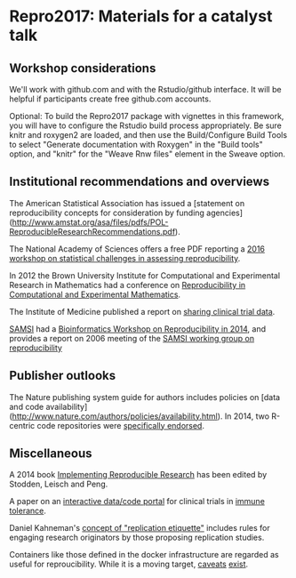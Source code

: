 # Repro2017: Materials for a catalyst talk

## Workshop considerations

We'll work with github.com and with the Rstudio/github interface.  It will be helpful if participants create free github.com accounts.

Optional: To build the Repro2017 package with vignettes in this framework,
you will have to configure the Rstudio build process appropriately.  Be sure knitr and roxygen2 are loaded, and then use the Build/Configure Build Tools to select "Generate documentation with Roxygen" in the "Build tools" option, and "knitr" for the "Weave Rnw files" element in the Sweave option. 

## Institutional recommendations and overviews

The American Statistical Association has issued a [statement on reproducibility concepts for consideration by funding agencies] (http://www.amstat.org/asa/files/pdfs/POL-ReproducibleResearchRecommendations.pdf).

The National Academy of Sciences offers a free PDF reporting a [2016 workshop on statistical challenges in assessing reproducibility](https://www.nap.edu/catalog/21915/statistical-challenges-in-assessing-and-fostering-the-reproducibility-of-scientific-results).

In 2012 the Brown University Institute for Computational and Experimental Research in Mathematics had a conference on [Reproducibility in Computational and Experimental Mathematics](https://icerm.brown.edu/tw12-5-rcem/). 

The Institute of Medicine published a report on [sharing clinical trial data](https://www.nap.edu/catalog/18998/sharing-clinical-trial-data-maximizing-benefits-minimizing-risk).

[SAMSI](https://www.samsi.info/) had a [Bioinformatics Workshop on Reproducibility in 2014](https://www.samsi.info/programs-and-activities/research-workshops/2014-15-bioinformatics-opening-workshop-september-8-12-2014/), and provides a report on 2006 meeting of the [SAMSI working group on reproducibility](https://www.samsi.info/wp-content/uploads/2010/09/MultRep-Final-Report.pdf)

## Publisher outlooks

The Nature publishing system guide for authors includes policies on [data and code availability] (http://www.nature.com/authors/policies/availability.html).  In 2014, two R-centric code repositories
were [specifically endorsed](http://www.nature.com/ng/journal/v46/n1/full/ng.2869.html).


## Miscellaneous

A 2014 book [Implementing Reproducible Research](https://www.amazon.com/dp/1466561599/ref=rdr_ext_tmb) has been edited by Stodden, Leisch and Peng.

A paper on an [interactive data/code portal](https://www-ncbi-nlm-nih-gov.ezp-prod1.hul.harvard.edu/pubmed/?term=27474121) for clinical trials in [immune tolerance](https://itntrialshare.org).

Daniel Kahneman's [concept of "replication etiquette"](https://www.scribd.com/document/225285909/Kahneman-Commentary) includes rules for engaging research originators by those proposing replication studies.

Containers like those defined in the docker infrastructure are regarded as useful for reproucibility.  While it is a moving target, [caveats](https://thehftguy.com/2016/11/01/docker-in-production-an-history-of-failure/) [exist](http://catern.com/posts/docker.html).


